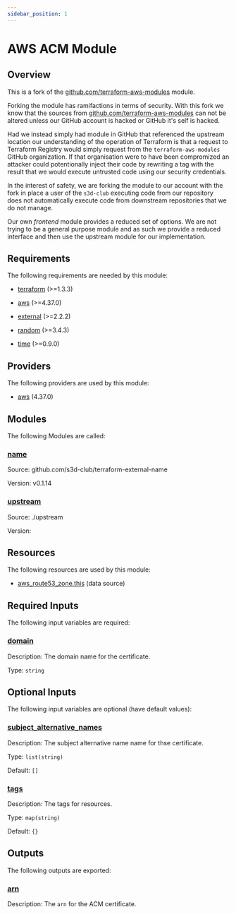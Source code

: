 ```yaml
---
sidebar_position: 1
---
```


# AWS ACM Module

## Overview
This is a fork of the [github.com/terraform-aws-modules][fork] module.

Forking the module has ramifactions in terms of security. With this fork we know
that the sources from [github.com/terraform-aws-modules][fork] can not be
altered unless our GitHub account is hacked or GitHub it's self is hacked.

Had we instead simply had module in GitHub that referenced the upstream location
our understanding of the operation of Terraform is that a request to Terraform
Registry would simply request from the `terraform-aws-modules` GitHub
organization. If that organisation were to have been compromized an attacker
could potentionally inject their code by rewriting a tag with the result that we
would execute untrusted code using our security credentials.

In the interest of safety, we are forking the module to our account with the
fork in place a user of the `s3d-club` executing code from our repository does
not automatically execute code from downstream repositories that we do not
manage.

Our own _frontend_ module provides a reduced set of options. We are not trying
to be a general purpose module and as such we provide a reduced interface and
then use the upstream module for our implementation.

[chge]: ./CHANGES.md
[code]: ./CODE-OF-CONDUCT.md
[cont]: ./CONTRIBUTING.md
[fork]: https://github.com/terraform-aws-modules/terraform-aws-acm
[lice]: ./LICENSE.md

## Requirements

The following requirements are needed by this module:

- <a name="requirement_terraform"></a> [terraform](#requirement\_terraform) (>=1.3.3)

- <a name="requirement_aws"></a> [aws](#requirement\_aws) (>=4.37.0)

- <a name="requirement_external"></a> [external](#requirement\_external) (>=2.2.2)

- <a name="requirement_random"></a> [random](#requirement\_random) (>=3.4.3)

- <a name="requirement_time"></a> [time](#requirement\_time) (>=0.9.0)

## Providers

The following providers are used by this module:

- <a name="provider_aws"></a> [aws](#provider\_aws) (4.37.0)

## Modules

The following Modules are called:

### <a name="module_name"></a> [name](#module\_name)

Source: github.com/s3d-club/terraform-external-name

Version: v0.1.14

### <a name="module_upstream"></a> [upstream](#module\_upstream)

Source: ./upstream

Version:

## Resources

The following resources are used by this module:

- [aws_route53_zone.this](https://registry.terraform.io/providers/hashicorp/aws/latest/docs/data-sources/route53_zone) (data source)

## Required Inputs

The following input variables are required:

### <a name="input_domain"></a> [domain](#input\_domain)

Description: The domain name for the certificate.

Type: `string`

## Optional Inputs

The following input variables are optional (have default values):

### <a name="input_subject_alternative_names"></a> [subject\_alternative\_names](#input\_subject\_alternative\_names)

Description: The subject alternative name name for thse certificate.

Type: `list(string)`

Default: `[]`

### <a name="input_tags"></a> [tags](#input\_tags)

Description: The tags for resources.

Type: `map(string)`

Default: `{}`

## Outputs

The following outputs are exported:

### <a name="output_arn"></a> [arn](#output\_arn)

Description: The `arn` for the ACM certificate.
